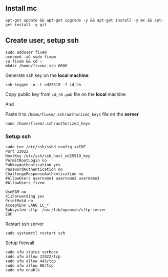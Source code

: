 ## Install mc

```
apt-get update && apt-get upgrade -y && apt-get install -y mc && apt-get install -y git
```

## Create user, setup ssh

```
sudo adduser fivem
usermod -aG sudo fivem
su fivem && cd ~
mkdir /home/fivem/.ssh 0600
```

Generate ssh key on the **local machine**:

```
ssh-keygen -o -t ed25519 -f id_hh
```

Copy public key from `id_hh.pub` file on the **local** machine

And

Paste it to `/home/fivem/.ssh/authorized_keys` file on the **server**

```
nano /home/fivem/.ssh/authorized_keys
```

### Setup ssh

```
sudo tee /etc/ssh/sshd_config <<EOF
Port 22022
HostKey /etc/ssh/ssh_host_ed25519_key
PermitRootLogin no
PubkeyAuthentication yes
PasswordAuthentication no
ChallengeResponseAuthentication no
#AllowUsers username1 username2 username3
#AllowUsers fivem

UsePAM no
X11Forwarding yes
PrintMotd no
AcceptEnv LANG LC_*
Subsystem sftp  /usr/lib/openssh/sftp-server
EOF
```

Restart ssh server

```
sudo systemctl restart ssh
```

Setup firewall

```
sudo ufw status verbose
sudo ufw allow 22022/tcp
sudo ufw allow 443/tcp
sudo ufw allow 80/tcp
sudo ufw enable
```
